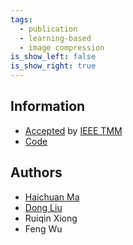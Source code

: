 ```yaml
---
tags:
  - publication
  - learning-based
  - image compression
is_show_left: false
is_show_right: true
---
```


## Information

- [Accepted](https://ieeexplore.ieee.org/document/8931632) by
  [IEEE TMM](https://signalprocessingsociety.org/publications-resources/ieee-transactions-multimedia)
- [Code](https://github.com/mahaichuan/iWave)

## Authors

- [Haichuan Ma](/people/2020/09/01/ma-haichuan)
- [Dong Liu](/people/2020/09/01/liu-dong)
- Ruiqin Xiong
- Feng Wu
